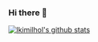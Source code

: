 ### Hi there 👋

[![lkimilhol's github stats](https://github-readme-stats.vercel.app/api?username=lkimilhol)](https://github.com/anuraghazra/github-readme-stats)

<div align=center>
</div>

<!--
**lkimilhol/lkimilhol** is a ✨ _special_ ✨ repository because its `README.md` (this file) appears on your GitHub profile.

Here are some ideas to get you started:

- 🔭 I’m currently working on ...
- 🌱 I’m currently learning ...
- 👯 I’m looking to collaborate on ...
- 🤔 I’m looking for help with ...
- 💬 Ask me about ...
- 📫 How to reach me: ...
- 😄 Pronouns: ...
- ⚡ Fun fact: ...
-->
